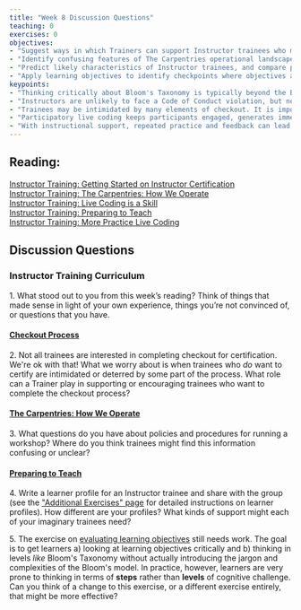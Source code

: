 ```yaml
--- 
title: "Week 8 Discussion Questions"    
teaching: 0 
exercises: 0 
objectives:
- "Suggest ways in which Trainers can support Instructor trainees who may be intimidated or confused by checkout procedures."
- "Identify confusing features of The Carpentries operational landscape."
- "Predict likely characteristics of Instructor trainees, and compare predictions with others."
- "Apply learning objectives to identify checkpoints where objectives are met in a lesson about learning objectives!"
keypoints:  
- "Thinking critically about Bloom's Taxonomy is typically beyond the Blooms' level we can expect Instructor trainees to perform at. Examine *your* learning objectives carefully to calibrate your expectations for this episode and meet learners where they are."
- "Instructors are unlikely to face a Code of Conduct violation, but need to know what to do if this occurs. Reassurance of team support and clear instructions on reporting are the most important elements to communicate." 
- "Trainees may be intimidated by many elements of checkout. It is important to emphasize that teaching demonstrations are a friendly opportunity to give and receive feedback, not a high-stakes test, and that our Core Team is there to support them with any questions they may have during the checkout process."
- "Participatory live coding keeps participants engaged, generates immediate feedback, and creates opportunities to model a healthy response to error. These features explicitly support learning and motivation."
- "With instructional support, repeated practice and feedback can lead trainees to examine the component skills of teaching."
---
```


## Reading:
 
 
[Instructor Training: Getting Started on Instructor Certification](https://carpentries.github.io/instructor-training/14-checkout/index.html)  
[Instructor Training: The Carpentries: How We Operate](https://carpentries.github.io/instructor-training/15-carpentries/index.html)  
[Instructor Training: Live Coding is a Skill](https://carpentries.github.io/instructor-training/17-live/index.html)  
[Instructor Training: Preparing to Teach](https://carpentries.github.io/instructor-training/18-preparation/index.html)   
[Instructor Training: More Practice Live Coding](https://carpentries.github.io/instructor-training/20-performance/index.html)  


## Discussion Questions

### Instructor Training Curriculum
1\. What stood out to you from this week’s reading? Think of things that made sense in light of your own experience, things you’re not convinced of, or questions that you have.

#### [Checkout Process](https://carpentries.github.io/instructor-training/14-checkout/index.html) 
2\. Not all trainees are interested in completing checkout for certification. We're ok with that! What we worry about is 
when trainees who *do* want to certify are intimidated or deterred by some part of the process. What role can a Trainer play 
in supporting or encouraging trainees who want to complete the checkout process?

#### [The Carpentries: How We Operate](https://carpentries.github.io/instructor-training/15-carpentries/index.html)
3\. What questions do you have about policies and procedures for running a workshop? Where do you think trainees might find this information confusing or unclear?

#### [Preparing to Teach](https://carpentries.github.io/instructor-training/18-preparation/index.html)
4\. Write a learner profile for an Instructor trainee and share with the group (see the ["Additional Exercises" page](https://carpentries.github.io/instructor-training/additional_exercises/index.html#episode-15-preparing-to-teach) for detailed instructions on learner profiles). How different are your profiles? What kinds of support might each of your 
imaginary trainees need?

5\. The exercise on [evaluating learning objectives](https://carpentries.github.io/instructor-training/18-preparation/index.html#evaluate-learning-objectives) still needs work. The goal is to get learners a) looking at learning objectives critically and 
b) thinking in levels *like* Bloom's Taxonomy without 
actually introducing the jargon and complexities of the Bloom's model. In practice, however, learners are very prone to thinking in terms of **steps** rather 
than **levels** of cognitive challenge. Can you think of a change to this exercise, or a different exercise entirely, that might be more effective? 


